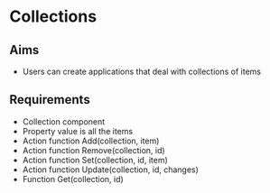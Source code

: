 Collections
===========

Aims
----

- Users can create applications that deal with collections of items

Requirements
------------

- Collection component
- Property value is all the items
- Action function Add(collection, item)
- Action function Remove(collection, id)
- Action function Set(collection, id, item)
- Action function Update(collection, id, changes)
- Function Get(collection, id)

